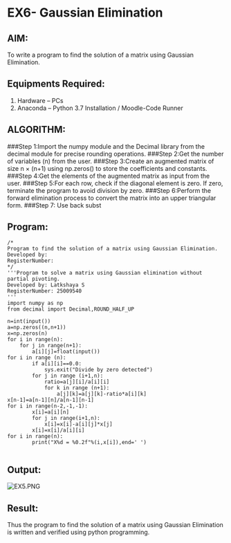 # EX6- Gaussian Elimination

## AIM:
To write a program to find the solution of a matrix using Gaussian Elimination.

## Equipments Required:
1. Hardware – PCs
2. Anaconda – Python 3.7 Installation / Moodle-Code Runner

## ALGORITHM:
###Step 1:Import the numpy module and the Decimal library from the decimal module for precise rounding operations.
###Step 2:Get the number of variables (n) from the user.
###Step 3:Create an augmented matrix of size n × (n+1) using np.zeros() to store the coefficients and constants.
###Step 4:Get the elements of the augmented matrix as input from the user.
###Step 5:For each row, check if the diagonal element is zero. 
If zero, terminate the program to avoid division by zero.
###Step 6:Perform the forward elimination process to convert the matrix into an upper triangular form.
###Step 7:
Use back subst
## Program:
```
/*
Program to find the solution of a matrix using Gaussian Elimination.
Developed by: 
RegisterNumber: 
*/
'''Program to solve a matrix using Gaussian elimination without partial pivoting.
Developed by: Latkshaya S
RegisterNumber: 25009540
'''
import numpy as np
from decimal import Decimal,ROUND_HALF_UP

n=int(input())
a=np.zeros((n,n+1))
x=np.zeros(n)
for i in range(n):
    for j in range(n+1):
        a[i][j]=float(input())
for i in range (n):
        if a[i][i]==0.0:
            sys.exit("Divide by zero detected")
        for j in range (i+1,n):
            ratio=a[j][i]/a[i][i]
            for k in range (n+1):
                a[j][k]=a[j][k]-ratio*a[i][k]
x[n-1]=a[n-1][n]/a[n-1][n-1]
for i in range(n-2,-1,-1):
        x[i]=a[i][n]
        for j in range(i+1,n):
            x[i]=x[i]-a[i][j]*x[j]
        x[i]=x[i]/a[i][i] 
for i in range(n):
        print("X%d = %0.2f"%(i,x[i]),end=' ')
            
```

## Output:
![EX5.PNG]()


## Result:
Thus the program to find the solution of a matrix using Gaussian Elimination is written and verified using python programming.

